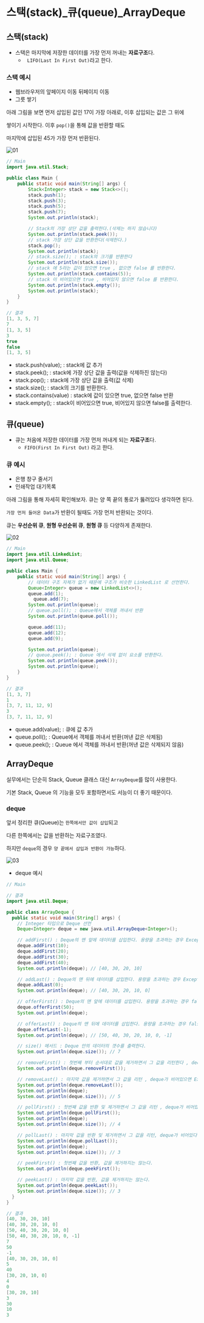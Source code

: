 # 스택(stack)_큐(queue)_ArrayDeque

## 스택(stack)
- 스택은 마지막에 저장한 데이터를 가장 먼저 꺼내는 **자료구조**다.
    - ``` LIFO(Last In First Out)```라고 한다.

### 스택 예시
- 웹브라우저의 앞페이지 이동 뒤페이지 이동
- 그릇 쌓기

아래 그림을 보면 먼저 삽입된 값인 17이 가장 아래로, 이후 삽입되는 값은 그 위에

쌓이기 시작한다. 이후 ```pop()```을 통해 값을 반환할 때도 

마지막에 삽입된 45가 가장 먼저 반환된다.

![01](https://user-images.githubusercontent.com/108924832/203293253-4569ab46-6740-4c7c-a25d-75a1dc83e58d.PNG)


```java
// Main
import java.util.Stack;

public class Main {
    public static void main(String[] args) {
        Stack<Integer> stack = new Stack<>();
        stack.push(1);
        stack.push(3);
        stack.push(5);
        stack.push(7);
        System.out.println(stack);

        // Stack의 가장 상단 값을 출력한다.(삭제는 하지 않습니다)
        System.out.println(stack.peek());
        // stack 가장 상단 값을 반환한다(삭제한다.)
        stack.pop();
        System.out.println(stack);
        // stack.size(); : stack의 크기를 반환한다
        System.out.println(stack.size());
        // stack 에 5라는 값이 있으면 true , 없으면 false 를 반환한다.
        System.out.println(stack.contains(5));
        // stack 이 비어있으면 true , 비어있지 않으면 false 를 반환한다.
        System.out.println(stack.empty());
        System.out.println(stack);
    }
}

// 결과
[1, 3, 5, 7]
7
[1, 3, 5]
3
true
false
[1, 3, 5]
```
- stack.push(value); : stack에 값 추가
- stack.peek(); : stack에 가장 상단 값을 출력(값을 삭제하진 않는다)
- stack.pop(); : stack에 가장 상단 값을 출력(값 삭제)
- stack.size(); : stack의 크기를 반환한다.
- stack.contains(value) : stack에 값이 있으면 true, 없으면 false 반환
- stack.empty(); : stack이 비어있으면 true, 비어있지 않으면 false를 출력한다.

## 큐(queue)
- 큐는 처음에 저장한 데이터를 가장 먼저 꺼내게 되는  **자료구조**다.
   - ```FIFO(First In First Out)``` 라고 한다.

### 큐 예시
- 은행 창구 줄서기
- 인쇄작업 대기목록

아래 그림을 통해 자세히 확인해보자. 큐는 양 쪽 끝의 통로가 뚫려있다 생각하면 된다.

```가장 먼저 들어온 Data```가 반환이 될때도 가장 먼저 반환되는 것이다.

큐는 **우선순위 큐**, **원형 우선순위 큐**, **원형 큐** 등 다양하게 존재한다.

![02](https://user-images.githubusercontent.com/108924832/203309041-f3b43abd-1a10-449b-b55e-7fb6d961aece.PNG)
```java
// Main
import java.util.LinkedList;
import java.util.Queue;

public class Main {
    public static void main(String[] args) {
        // 데이터 구조 자체가 없기 때문에 구조가 비슷한 LinkedList 로 선언한다.
        Queue<Integer> queue = new LinkedList<>();
        queue.add(1);
          queue.add(7);
        System.out.println(queue);
        // queue.poll(); : Queue에서 객체를 꺼내서 반환
        System.out.println(queue.poll());

        queue.add(11);
        queue.add(12);
        queue.add(9);

        System.out.println(queue);
        // queue.peek(); : Queue 에서 삭제 없이 요소를 반환한다.
        System.out.println(queue.peek());
        System.out.println(queue);
    }
}

// 결과
[1, 3, 7]
1
[3, 7, 11, 12, 9]
3
[3, 7, 11, 12, 9]
```
- queue.add(value); : 큐에 값 추가
- queue.poll(); : Queue에서 객체를 꺼내서 반환(꺼낸 값은 삭제됨)
- queue.peek(); : Queue 에서 객체를 꺼내서 반환(꺼낸 값은 삭제되지 않음)

##  ArrayDeque
실무에서는 단순히 Stack, Queue 클래스 대신 ```ArrayDeque```를 많이 사용한다.

기본 Stack, Queue 의 기능을 모두 포함하면서도 서능이 더 좋기 때문이다.

### deque
앞서 정리한 큐(Queue)는 ```한쪽에서만 값이 삽입```되고

다른 한쪽에서는 값을 반환하는 자료구조였다.

하지만 ```deque```의 경우 ```양 끝에서 삽입과 반환이 가능```하다.

![03](https://user-images.githubusercontent.com/108924832/203335417-b7489af7-05c3-437c-9f2b-1c80d3cd9ce7.PNG)
- deque 예시
```java
// Main

// 결과
import java.util.Deque;

public class ArrayDeque {
  public static void main(String[] args) {
    // Integer 타입으로 Deque 선언
    Deque<Integer> deque = new java.util.ArrayDeque<Integer>();

    // addFirst() : Deque의 맨 앞에 데이터를 삽입한다. 용량을 초과하는 경우 Exception이 발생한다.
    deque.addFirst(10);
    deque.addFirst(20);
    deque.addFirst(30);
    deque.addFirst(40);
    System.out.println(deque); // [40, 30, 20, 10]

    // addLast() : Deque의 맨 뒤에 데이터를 삽입한다. 용량을 초과하는 경우 Exception이 발생한다.
    deque.addLast(0);
    System.out.println(deque); // [40, 30, 20, 10, 0]

    // offerFirst() : Deque의 맨 앞에 데이터를 삽입한다. 용량을 초과하는 경우 false를 리턴해준다.
    deque.offerFirst(50);
    System.out.println(deque);

    // offerLast() : Deque의 맨 뒤에 데이터를 삽입한다. 용량을 초과하는 경우 false를 리턴해준다.
    deque.offerLast(-1);
    System.out.println(deque); // [50, 40, 30, 20, 10, 0, -1]

    // size() 메서드 : Deque 안의 데이터의 갯수를 출력한다.
    System.out.println(deque.size()); // 7

    // removeFirst() : 첫번째 부터 순서대로 값을 제거하면서 그 값을 리턴한다 , deque가 비어있다면 Exception을 출력한다.
    System.out.println(deque.removeFirst());

    // removeLast() : 마지막 값을 제거하면서 그 값을 리턴 , deque가 비어있으면 Exception 리턴
    System.out.println(deque.removeLast());
    System.out.println(deque);
    System.out.println(deque.size()); // 5

    // pollFirst() : 첫번째 값을 반환 및 제거하면서 그 값을 리턴 , deque가 비어있다면 null을 리턴한다.
    System.out.println(deque.pollFirst());
    System.out.println(deque);
    System.out.println(deque.size()); // 4

    // pollLast() : 마지막 값을 반환 및 제거하면서 그 값을 리턴, deque가 비어있다면 null을 리턴한다.
    System.out.println(deque.pollLast());
    System.out.println(deque);
    System.out.println(deque.size()); // 3

    // peekFirst() : 첫번째 값을 반환, 값을 제거하지는 않는다.
    System.out.println(deque.peekFirst());

    // peekLast() : 마지막 값을 반환, 값을 제거하지는 않는다.
    System.out.println(deque.peekLast());
    System.out.println(deque.size()); // 3
  }
}

// 결과
[40, 30, 20, 10]
[40, 30, 20, 10, 0]
[50, 40, 30, 20, 10, 0]
[50, 40, 30, 20, 10, 0, -1]
7
50
-1
[40, 30, 20, 10, 0]
5
40
[30, 20, 10, 0]
4
0
[30, 20, 10]
3
30
10
3
```


